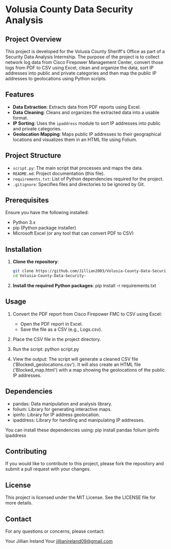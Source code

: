 # Volusia County Data Security Analysis

## Project Overview
This project is developed for the Volusia County Sheriff's Office as part of a Security Data Analysis Internship. The purpose of the project is to collect network log data from Cisco Firepower Management Center, convert those logs from PDF to CSV using Excel, clean and organize the data, sort IP addresses into public and private categories and then map the public IP addresses to geolocations using Python scripts.

## Features
- **Data Extraction**: Extracts data from PDF reports using Excel.
- **Data Cleaning**: Cleans and organizes the extracted data into a usable format.
- **IP Sorting**: Uses the `ipaddress` module to sort IP addresses into public and private categories.
- **Geolocation Mapping**: Maps public IP addresses to their geographical locations and visualizes them in an HTML file using Folium.

## Project Structure
- `script.py`: The main script that processes and maps the data.
- `README.md`: Project documentation (this file).
- `requirements.txt`: List of Python dependencies required for the project.
- `.gitignore`: Specifies files and directories to be ignored by Git.

## Prerequisites
Ensure you have the following installed:
- Python 3.x
- pip (Python package installer)
- Microsoft Excel (or any tool that can convert PDF to CSV)

## Installation
1. **Clone the repository**:
   ```sh
   git clone https://github.com/Jillian2003/Volusia-County-Data-Security-.git
   cd Volusia-County-Data-Security-
   
2. **Install the required Python packages**:
   pip install -r requirements.txt

## Usage
1. Convert the PDF report from Cisco Firepower FMC to CSV using Excel:
   - Open the PDF report in Excel.
   - Save the file as a CSV (e.g., Logs.csv).
2. Place the CSV file in the project directory.
3. Run the script:
   python script.py

4. View the output:
   The script will generate a cleaned CSV file ('Blockedi_geolocations.csv').
   It will also create an HTML file ('Blocked_map.html') with a map showing the geolocations of the public IP addresses.

## Dependencies
- pandas: Data manipulation and analysis library.
- folium: Library for generating interactive maps.
- ipinfo: Library for IP address geolocation.
- ipaddress: Library for handling and manipulating IP addresses.

You can install these dependencies using:
pip install pandas folium ipinfo ipaddress

## Contributing 
If you would like to contribute to this project, please fork the repository and submit a pull request with your changes.

## License
This project is licensed under the MIT License. See the LICENSE file for more details.

## Contact
For any questions or concerns, please contact:

Your Jillian Ireland
Your jillianireland09@gmail.com

